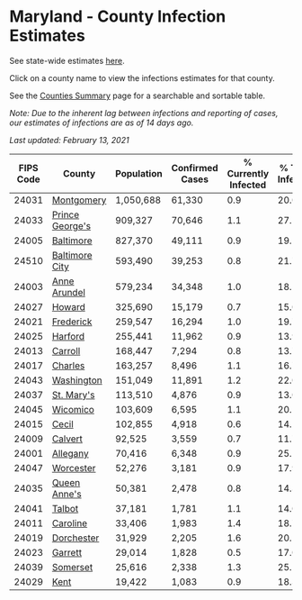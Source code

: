 # Maryland - County Infection Estimates

See state-wide estimates [here](/infections/us-md).

Click on a county name to view the infections estimates for that county.

See the [Counties Summary](/infections/summary-counties) page for a searchable and sortable table.

*Note: Due to the inherent lag between infections and reporting of cases, our estimates of infections are as of 14 days ago.*

*Last updated: February 13, 2021*

|   FIPS Code |                             County |   Population |   Confirmed Cases |   % Currently Infected |   % Total Infected |
|-------------|------------------------------------|--------------|-------------------|------------------------|--------------------|
|       24031 |           [Montgomery](montgomery) |    1,050,688 |            61,330 |                    0.9 |               20.0 |
|       24033 | [Prince George's](prince-george's) |      909,327 |            70,646 |                    1.1 |               27.5 |
|       24005 |             [Baltimore](baltimore) |      827,370 |            49,111 |                    0.9 |               19.1 |
|       24510 |   [Baltimore City](baltimore-city) |      593,490 |            39,253 |                    0.8 |               21.7 |
|       24003 |       [Anne Arundel](anne-arundel) |      579,234 |            34,348 |                    1.0 |               18.5 |
|       24027 |                   [Howard](howard) |      325,690 |            15,179 |                    0.7 |               15.0 |
|       24021 |             [Frederick](frederick) |      259,547 |            16,294 |                    1.0 |               19.7 |
|       24025 |                 [Harford](harford) |      255,441 |            11,962 |                    0.9 |               13.9 |
|       24013 |                 [Carroll](carroll) |      168,447 |             7,294 |                    0.8 |               13.7 |
|       24017 |                 [Charles](charles) |      163,257 |             8,496 |                    1.1 |               16.7 |
|       24043 |           [Washington](washington) |      151,049 |            11,891 |                    1.2 |               22.0 |
|       24037 |           [St. Mary's](st.-mary's) |      113,510 |             4,876 |                    0.9 |               13.0 |
|       24045 |               [Wicomico](wicomico) |      103,609 |             6,595 |                    1.1 |               20.5 |
|       24015 |                     [Cecil](cecil) |      102,855 |             4,918 |                    0.6 |               14.2 |
|       24009 |                 [Calvert](calvert) |       92,525 |             3,559 |                    0.7 |               11.7 |
|       24001 |               [Allegany](allegany) |       70,416 |             6,348 |                    0.9 |               25.2 |
|       24047 |             [Worcester](worcester) |       52,276 |             3,181 |                    0.9 |               17.9 |
|       24035 |       [Queen Anne's](queen-anne's) |       50,381 |             2,478 |                    0.8 |               14.3 |
|       24041 |                   [Talbot](talbot) |       37,181 |             1,781 |                    1.1 |               14.0 |
|       24011 |               [Caroline](caroline) |       33,406 |             1,983 |                    1.4 |               18.7 |
|       24019 |           [Dorchester](dorchester) |       31,929 |             2,205 |                    1.6 |               20.1 |
|       24023 |                 [Garrett](garrett) |       29,014 |             1,828 |                    0.5 |               17.0 |
|       24039 |               [Somerset](somerset) |       25,616 |             2,338 |                    1.3 |               25.2 |
|       24029 |                       [Kent](kent) |       19,422 |             1,083 |                    0.9 |               18.3 |